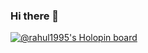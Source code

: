 ### Hi there 👋

[![@rahul1995's Holopin board](https://holopin.io/api/user/board?user=rahul1995)](https://holopin.io/@rahul1995)

<!--
**rahul1995/rahul1995** is a ✨ _special_ ✨ repository because its `README.md` (this file) appears on your GitHub profile.

Here are some ideas to get you started:

- 🔭 I’m currently working on ...
- 🌱 I’m currently learning ...
- 👯 I’m looking to collaborate on ...
- 🤔 I’m looking for help with ...
- 💬 Ask me about ...
- 📫 How to reach me: ...
- 😄 Pronouns: ...
- ⚡ Fun fact: ...
-->
